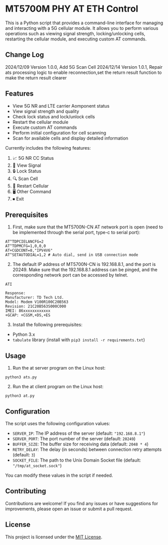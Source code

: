 # MT5700M PHY AT ETH Control

This is a Python script that provides a command-line interface for managing and interacting with a 5G cellular module. 
It allows you to perform various operations such as viewing signal strength, locking/unlocking cells, restarting the cellular module, and executing custom AT commands.

## Change Log
2024/12/09 Version 1.0.0, Add 5G Scan Cell
2024/12/14 Version 1.0.1, Repair ats processing logic to enable reconnection,set the return result function to make the return result clearer

## Features

- View 5G NR and LTE carrier Aomponent status
- View signal strength and quality
- Check lock status and lock/unlock cells
- Restart the cellular module
- Execute custom AT commands
- Perform initial configuration for cell scanning
- Scan for available cells and display detailed information

Currently includes the following features:
1. 📈 5G NR CC Status
2. 📶 View Signal
3. 🔒 Lock Status
4. 🔍 Scan Cell
5. 🔋 Restart Cellular
6. 🖥️  Other Command
7. ⏹ Exit

## Prerequisites

1. First, make sure that the MT5700N-CN AT network port is open (need to be implemented through the serial port, type-c to serial port):

```
AT^TDPCIELANCFG=2
AT^TDPMCFG=1,0,0,0
AT+CGDCONT=8,"IPV4V6"
AT^SETAUTODIAL=1,2 # Auto dial, send in USB connection mode
```

2. The default IP address of MT5700N-CN is 192.168.8.1, and the port is 20249. Make sure that the 192.168.8.1 address can be pinged, and the corresponding network port can be accessed by telnet.

```
ATI

Response:
Manufacturer: TD Tech Ltd.
Model: Modem V100R100C20B563
Revision: 21C20B563S000C000
IMEI: 86xxxxxxxxxxxx
+GCAP: +CGSM,+DS,+ES
```

3. Install the following prerequisites:

- Python 3.x
- `tabulate` library (install with `pip3 install -r requirements.txt`)

## Usage

1. Run the at server program on the Linux host:
```
python3 ats.py
```

2. Run the at client program on the Linux host:
```
python3 at.py
```

## Configuration

The script uses the following configuration values:

- `SERVER_IP`: The IP address of the server (default: `"192.168.8.1"`)
- `SERVER_PORT`: The port number of the server (default: `20249`)
- `BUFFER_SIZE`: The buffer size for receiving data (default: `2048 * 4`)
- `RETRY_DELAY`: The delay (in seconds) between connection retry attempts (default: `3`)
- `SOCKET_FILE`: The path to the Unix Domain Socket file (default: `"/tmp/at_socket.sock"`)

You can modify these values in the script if needed.

## Contributing

Contributions are welcome! If you find any issues or have suggestions for improvements, please open an issue or submit a pull request.

## License

This project is licensed under the [MIT License](LICENSE).